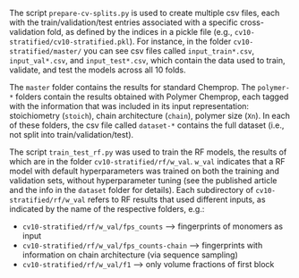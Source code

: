 The script `prepare-cv-splits.py` is used to create multiple csv files, each with the train/validation/test entries associated with a specific cross-validation fold, as defined by the indices in a pickle file (e.g., `cv10-stratified/cv10-stratified.pkl`). For instance, in the folder `cv10-stratified/master/` you can see csv files called `input_train*.csv`, `input_val*.csv`, and `input_test*.csv`, which contain the data used to train, validate, and test the models across all 10 folds.

The `master` folder contains the results for standard Chemprop. The `polymer-*` folders contain the results obtained with Polymer Chemprop, each tagged with the information that was included in its input representation: stoichiometry (`stoich`), chain architecture (`chain`), polymer size (`Xn`). In each of these folders, the csv file called `dataset-*` contains the full dataset (i.e., not split into train/validation/test).

The script `train_test_rf.py` was used to train the RF models, the results of which are in the folder `cv10-stratified/rf/w_val`. `w_val` indicates that a RF model with default hyperparameters was trained on both the training and validation sets, without hyperparameter tuning (see the published article and the info in the `dataset` folder for details). Each subdirectory of `cv10-stratified/rf/w_val` refers to RF results that used different inputs, as indicated by the name of the respective folders, e.g.:

* `cv10-stratified/rf/w_val/fps_counts` --> fingerprints of monomers as input
* `cv10-stratified/rf/w_val/fps_counts-chain` --> fingerprints with information on chain architecture (via sequence sampling)
* `cv10-stratified/rf/w_val/f1` --> only volume fractions of first block


